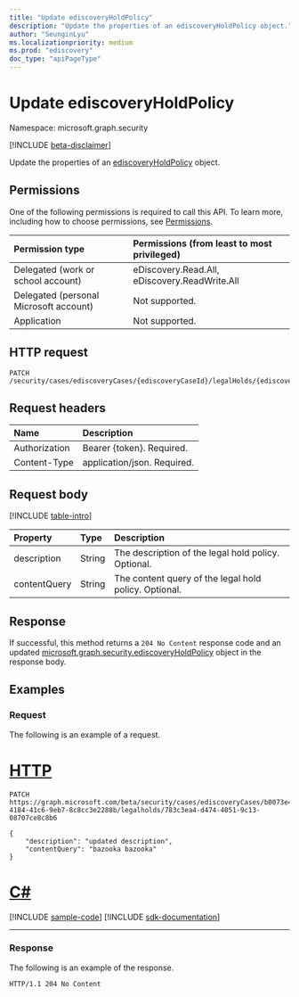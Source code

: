 ```yaml
---
title: "Update ediscoveryHoldPolicy"
description: "Update the properties of an ediscoveryHoldPolicy object."
author: "SeunginLyu"
ms.localizationpriority: medium
ms.prod: "ediscovery"
doc_type: "apiPageType"
---
```


# Update ediscoveryHoldPolicy
Namespace: microsoft.graph.security

[!INCLUDE [beta-disclaimer](../../includes/beta-disclaimer.md)]

Update the properties of an [ediscoveryHoldPolicy](../resources/security-ediscoveryholdpolicy.md) object.

## Permissions
One of the following permissions is required to call this API. To learn more, including how to choose permissions, see [Permissions](/graph/permissions-reference).

|Permission type|Permissions (from least to most privileged)|
|:---|:---|
|Delegated (work or school account)|eDiscovery.Read.All, eDiscovery.ReadWrite.All|
|Delegated (personal Microsoft account)|Not supported.|
|Application|Not supported.|


## HTTP request

<!-- {
  "blockType": "ignored"
}
-->
``` http
PATCH /security/cases/ediscoveryCases/{ediscoveryCaseId}/legalHolds/{ediscoveryHoldPolicyId}
```

## Request headers
|Name|Description|
|:---|:---|
|Authorization|Bearer {token}. Required.|
|Content-Type|application/json. Required.|

## Request body
[!INCLUDE [table-intro](../../includes/update-property-table-intro.md)]

|Property|Type|Description|
|:---|:---|:---|
|description|String|The description of the legal hold policy. Optional.|
|contentQuery|String|The content query of the legal hold policy. Optional.|


## Response

If successful, this method returns a `204 No Content` response code and an updated [microsoft.graph.security.ediscoveryHoldPolicy](../resources/security-ediscoveryholdpolicy.md) object in the response body.

## Examples

### Request
The following is an example of a request.

# [HTTP](#tab/http)
<!-- {
  "blockType": "request",
  "name": "update_ediscoveryholdpolicy"
}
-->
``` http
PATCH https://graph.microsoft.com/beta/security/cases/ediscoveryCases/b0073e4e-4184-41c6-9eb7-8c8cc3e2288b/legalholds/783c3ea4-d474-4051-9c13-08707ce8c8b6

{
    "description": "updated description",
    "contentQuery": "bazooka bazooka"
}
```

# [C#](#tab/csharp)
[!INCLUDE [sample-code](../includes/snippets/csharp/update-ediscoveryholdpolicy-csharp-snippets.md)]
[!INCLUDE [sdk-documentation](../includes/snippets/snippets-sdk-documentation-link.md)]

---



### Response
The following is an example of the response.

<!-- {
  "blockType": "response",
  "truncated": true
}
-->
``` http
HTTP/1.1 204 No Content
```


